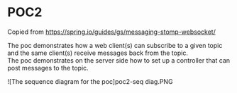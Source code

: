 # POC2
Copied from https://spring.io/guides/gs/messaging-stomp-websocket/

The poc demonstrates how a web client(s) can subscribe to a given topic and the same client(s) receive messages back from the topic.  
The poc demonstrates on the server side how to set up a controller that can post messages to the topic.  

![The sequence diagram for the poc]poc2-seq diag.PNG


